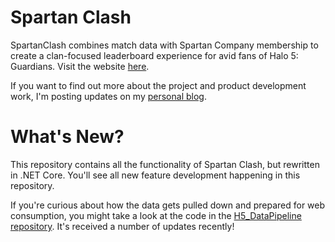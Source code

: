 # Spartan Clash

SpartanClash combines match data with Spartan Company membership to create a clan-focused leaderboard experience for avid fans of Halo 5: Guardians.  Visit the website [here](http://www.spartanclash.com).

If you want to find out more about the project and product development work, I'm posting updates on my [personal blog](https://idle-cycles.com/2017/10/upgrading-the-spartan-company/).  

# What's New?
This repository contains all the functionality of Spartan Clash, but rewritten in .NET Core.  You'll see all new feature development happening in this repository.

If you're curious about how the data gets pulled down and prepared for web consumption, you might take a look at the code in the [H5_DataPipeline repository](https://github.com/C-Kennelly/H5_DataPipeline).  It's received a number of updates recently!
